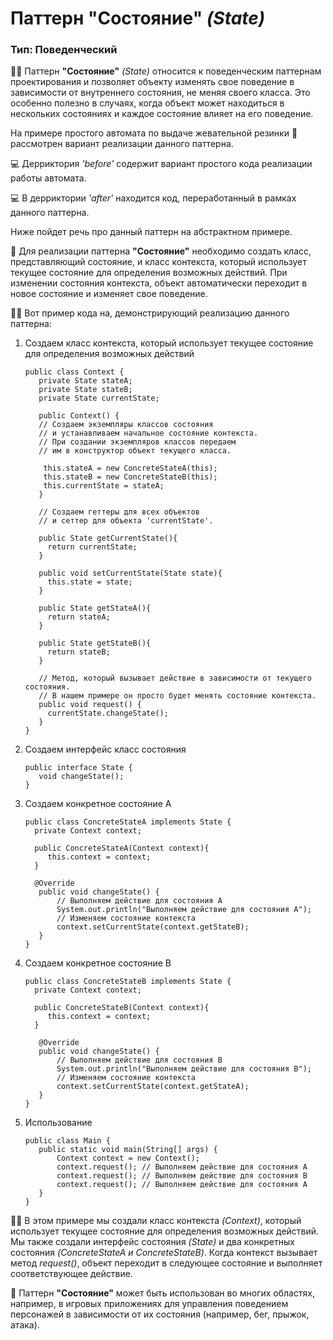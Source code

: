 # Паттерн "Состояние" *(State)*
### Тип: **Поведенческий**


👨‍💻 Паттерн **"Состояние"** *(State)* относится к поведенческим паттернам проектирования и позволяет объекту
изменять свое поведение в зависимости от внутреннего состояния, не меняя своего класса. Это особенно полезно в случаях,
когда объект может находиться в нескольких состояниях и каждое состояние влияет на его поведение.

На примере простого автомата по выдаче жевательной резинки 🍬 рассмотрен вариант реализации данного паттерна.

💻 Дерриктория *'before'* содержит вариант простого кода реализации работы автомата.

💻 В дерриктории *'after'* находится код, переработанный в рамках данного паттерна.

Ниже пойдет речь про данный паттерн на абстрактном примере.


🔧 Для реализации паттерна **"Состояние"** необходимо создать класс, представляющий состояние, и класс контекста,
который использует текущее состояние для определения возможных действий. При изменении состояния контекста,
объект автоматически переходит в новое состояние и изменяет свое поведение.

👨‍💻 Вот пример кода на, демонстрирующий реализацию данного паттерна:

1. Создаем класс контекста, который использует текущее состояние для определения возможных действий

    ```
    public class Context {
       private State stateA;
       private State stateB;
       private State currentState;

       public Context() {
       // Создаем экземпляры классов состояния 
       // и устанавливаем начальное состояние контекста.
       // При создании экземпляров классов передаем
       // им в конструктор объект текущего класса.
   
        this.stateA = new ConcreteStateA(this);
        this.stateB = new ConcreteStateB(this);   
        this.currentState = stateA;
       }
   
       // Создаем геттеры для всех объектов
       // и сеттер для объекта 'currentState'.
   
       public State getCurrentState(){
         return currentState;
       }
   
       public void setCurrentState(State state){
         this.state = state;
       }
   
       public State getStateA(){
         return stateA;
       }
   
       public State getStateB(){
         return stateB;
       }

       // Метод, который вызывает действие в зависимости от текущего состояния.
       // В нашем примере он просто будет менять состояние контекста.
       public void request() {
         currentState.changeState();
       }
    }
    ```
2. Создаем интерфейс класс состояния
    ```
    public interface State {
       void changeState();
    }
    ```

3. Создаем конкретное состояние А
    ```
    public class ConcreteStateA implements State {
      private Context context;
   
      public ConcreteStateA(Context context){
         this.context = context;
      }
    
      @Override
       public void changeState() {
           // Выполняем действие для состояния А
           System.out.println("Выполняем действие для состояния А");
           // Изменяем состояние контекста
           context.setCurrentState(context.getStateB);
       }
    }
    ```
4. Создаем конкретное состояние B
    ```
    public class ConcreteStateB implements State {
      private Context context;
   
      public ConcreteStateB(Context context){
         this.context = context;
      }
   
       @Override
       public void changeState() {
           // Выполняем действие для состояния B
           System.out.println("Выполняем действие для состояния B");
           // Изменяем состояние контекста
           context.setCurrentState(context.getStateA);
       }
    }
    ```
5. Использование
    ```
    public class Main {
       public static void main(String[] args) {
           Context context = new Context();
           context.request(); // Выполняем действие для состояния А
           context.request(); // Выполняем действие для состояния B
           context.request(); // Выполняем действие для состояния А
       }
    }
    ```

👨‍💻 В этом примере мы создали класс контекста *(Context)*, который использует текущее состояние для определения
возможных действий. Мы также создали интерфейс состояния *(State)* и два конкретных состояния
*(ConcreteStateA и ConcreteStateB)*. Когда контекст вызывает метод *request()*, объект переходит в следующее состояние
и выполняет соответствующее действие.

🔧 Паттерн **"Состояние"** может быть использован во многих областях, например, в игровых приложениях
для управления поведением персонажей в зависимости от их состояния (например, бег, прыжок, атака).
